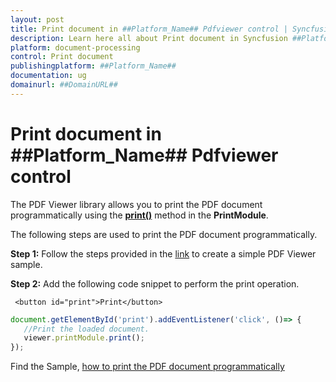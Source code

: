 ```yaml
---
layout: post
title: Print document in ##Platform_Name## Pdfviewer control | Syncfusion
description: Learn here all about Print document in Syncfusion ##Platform_Name## Pdfviewer control of Syncfusion Essential JS 2 and more.
platform: document-processing
control: Print document
publishingplatform: ##Platform_Name##
documentation: ug
domainurl: ##DomainURL##
---
```


# Print document in ##Platform_Name## Pdfviewer control

The PDF Viewer library allows you to print the PDF document programmatically using the [**print()**](https://helpej2.syncfusion.com/documentation/api/pdfviewer/#print) method in the **PrintModule**.

The following steps are used to print the PDF document programmatically.

**Step 1:** Follow the steps provided in the [link](https://helpej2.syncfusion.com/documentation/pdfviewer/getting-started/) to create a simple PDF Viewer sample.

**Step 2:** Add the following code snippet to perform the print operation.

```
 <button id="print">Print</button>
```

```ts
document.getElementById('print').addEventListener('click', ()=> {
   //Print the loaded document.
   viewer.printModule.print();
});
```

Find the Sample, [how to print the PDF document programmatically](https://stackblitz.com/edit/j9tu5j-cc3akh?devtoolsheight=33&file=index.ts)